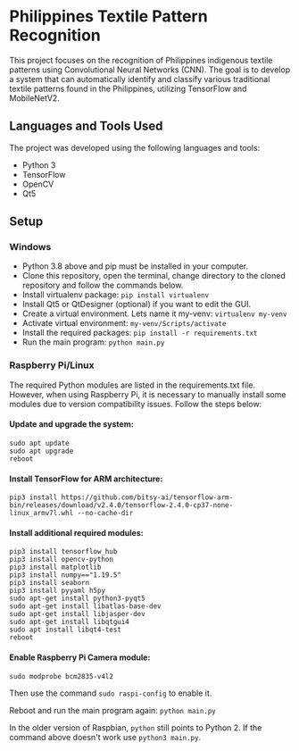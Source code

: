 # Philippines Textile Pattern Recognition

This project focuses on the recognition of Philippines indigenous textile patterns using Convolutional Neural Networks (CNN). The goal is to develop a system that can automatically identify and classify various traditional textile patterns found in the Philippines, utilizing TensorFlow and MobileNetV2.

## Languages and Tools Used

The project was developed using the following languages and tools:

- Python 3
- TensorFlow
- OpenCV
- Qt5

## Setup

### Windows

- Python 3.8 above and pip must be installed in your computer.
- Clone this repository, open the terminal, change directory to the cloned repository and follow the commands below.
- Install virtualenv package: `pip install virtualenv`
- Install Qt5 or QtDesigner (optional) if you want to edit the GUI.
- Create a virtual environment. Lets name it my-venv: `virtualenv my-venv`
- Activate virtual environment: `my-venv/Scripts/activate`
- Install the required packages: `pip install -r requirements.txt`
- Run the main program: `python main.py`

### Raspberry Pi/Linux

The required Python modules are listed in the requirements.txt file. However, when using Raspberry Pi, it is necessary to manually install some modules due to version compatibility issues. Follow the steps below:

#### Update and upgrade the system:

```
sudo apt update
sudo apt upgrade
reboot
```

#### Install TensorFlow for ARM architecture:

```
pip3 install https://github.com/bitsy-ai/tensorflow-arm-bin/releases/download/v2.4.0/tensorflow-2.4.0-cp37-none-linux_armv7l.whl --no-cache-dir
```

#### Install additional required modules:

```
pip3 install tensorflow_hub
pip3 install opencv-python
pip3 install matplotlib
pip3 install numpy=="1.19.5"
pip3 install seaborn
pip3 install pyyaml h5py
sudo apt-get install python3-pyqt5
sudo apt-get install libatlas-base-dev
sudo apt-get install libjasper-dev
sudo apt-get install libqtgui4
sudo apt install libqt4-test
reboot
```

#### Enable Raspberry Pi Camera module:

```
sudo modprobe bcm2835-v4l2
```

Then use the command `sudo raspi-config` to enable it.

Reboot and run the main program again: `python main.py`

In the older version of Raspbian, `python` still points to Python 2. If the command above doesn't work use `python3 main.py`.
